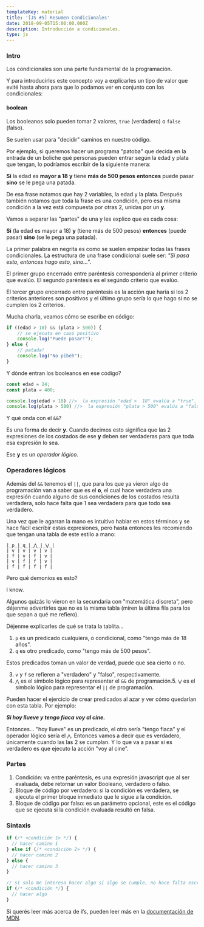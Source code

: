 ```yaml
---
templateKey: material
title: '[JS #5] Resumen Condicionales'
date: 2018-09-05T15:00:00.000Z
description: Introducción a condicionales.
type: js
---
```

### Intro
Los condicionales son una parte fundamental de la programación.

Y para introducirles este concepto voy a explicarles un tipo de valor que evité hasta ahora para que lo podamos ver en conjunto con los condicionales:

#### boolean
Los booleanos solo pueden tomar 2 valores, `true` (verdadero) o `false` (falso).

Se suelen usar para "decidir" caminos en nuestro código.

Por ejemplo, si queremos hacer un programa "patoba" que decida en la entrada de un boliche qué personas pueden entrar según la edad y plata que tengan, lo podríamos escribir de la siguiente manera:

**Si** la edad es **mayor a 18** **y** tiene **más de 500 pesos** **entonces** puede pasar **sino** se le pega una patada.

De esa frase notamos que hay 2 variables, la edad y la plata. Después también notamos que toda la frase es una condición, pero esa misma condición a la vez está compuesta por otras 2, unidas por un **y**.

Vamos a separar las "partes" de una y les explico que es cada cosa:

**Si** (la edad es mayor a 18) **y** (tiene más de 500 pesos) **entonces** (puede pasar) **sino** (se le pega una patada).

La primer palabra en negrita es como se suelen empezar todas las frases condicionales. La estructura de una frase condicional suele ser: _"Si pasa esto, entonces hago esto, sino..."_.

El primer grupo encerrado entre paréntesis correspondería al primer criterio que evalúo. El segundo paréntesis es el segúndo criterio que evalúo.

El tercer grupo encerrado entre paréntesis es la acción que haría si los 2 criterios anteriores son positivos y el último grupo sería lo que hago si no se cumplen los 2 criterios.

Mucha charla, veamos cómo se escribe en código:

```javascript
if ((edad > 18) && (plata > 500)) {
    // se ejecuta en caso positivo
    console.log("Puede pasar!");
} else {
    // patada!
    console.log("No pibeh");
}
```

Y dónde entran los booleanos en ese código?

```javascript
const edad = 24;
const plata = 400;

console.log(edad > 18) //>  la expresión "edad >  18" evalúa a "true".
console.log(plata > 500) //>  la expresión "plata > 500" evalúa a "false".
```

Y qué onda con el `&&`?

Es una forma de decir **y**. Cuando decimos esto significa que las 2 expresiones de los costados de ese **y** deben ser verdaderas para que toda esa expresión lo sea.

Ese **y** es un _operador lógico_.

### Operadores lógicos
Además del `&&` tenemos el `||`, que para los que ya vieron algo de programación van a saber que es el **o**, el cual hace verdadera una expresión cuando alguno de sus condiciones de los costados resulta verdadera, solo hace falta que 1 sea verdadera para que todo sea verdadero.

Una vez que le agarran la mano es intuitivo hablar en estos términos y se hace fácil escribir estas expresiones, pero hasta entonces les recomiendo que tengan una tabla de este estilo a mano:

```
|_p_|_q_|_⋀_|_⋁_|
| v | v | v | v |
| f | v | f | v |
| v | f | f | v |
| f | f | f | f |
```

Pero qué demonios es esto?

I know.

Algunos quizás lo vieron en la secundaria con "matemática discreta", pero déjenme advertirles que no es la misma tabla (miren la última fila para los que sepan a qué me refiero).

Déjenme explicarles de qué se trata la tablita...

1. `p` es un predicado cualquiera, o condicional, como "tengo más de 18 años".
2. `q` es otro predicado, como "tengo más de 500 pesos".

Estos predicados toman un valor de verdad, puede que sea cierto o no.

3. `v` y `f` se refieren a "verdadero" y "falso", respectivamente.
4. `⋀` es el símbolo lógico para representar el `&&` de programación.5. `⋁` es el símbolo lógico para representar el `||` de programación.

Pueden hacer el ejercicio de crear predicados al azar y ver cómo quedarían con esta tabla. Por ejemplo:

_**Si hoy llueve y tengo fiaca voy al cine.**_

Entonces... "hoy llueve" es un predicado, el otro sería "tengo fiaca" y el operador lógico sería el `⋀`. Entonces vamos a decir que es verdadero, únicamente cuando las las 2 se cumplan. Y lo que va a pasar si es verdadero es que ejecuto la acción "voy al cine".

### Partes
1. Condición: va entre paréntesis, es una expresión javascript que al ser evaluada, debe retornar un valor Booleano, verdadero o falso.
2. Bloque de código por verdadero: si la condición es verdadera, se ejecuta el primer bloque inmediato que le sigue a la condición.
3. Bloque de código por falso: es un parámetro opcional, este es el código que se ejecuta si la condición evaluada resultó en falsa.

### Sintaxis
```javascript
if (/* <condición 1> */) {
  // hacer camino 1
} else if (/* <condición 2> */) {
  // hacer camino 2
} else {
  // hacer camino 3
}

// si solo me interesa hacer algo si algo se cumple, no hace falta escribir un else.
if (/* <condición */) {
  // hacer algo
}
```

Si querés leer más acerca de ifs, pueden leer más en la [documentación de MDN](https://developer.mozilla.org/es/docs/Web/JavaScript/Referencia/Sentencias/if...else).
